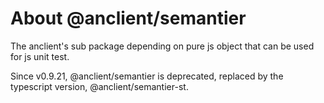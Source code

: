 # About @anclient/semantier

The anclient's sub package depending on pure js object that can be used for js unit test.

Since v0.9.21, @anclient/semantier is deprecated, replaced by the typescript
version, @anclient/semantier-st.
